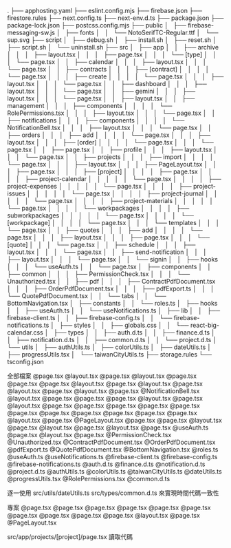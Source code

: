 .
├── apphosting.yaml
├── eslint.config.mjs
├── firebase.json
├── firestore.rules
├── next.config.ts
├── next-env.d.ts
├── package.json
├── package-lock.json
├── postcss.config.mjs
├── public
│   ├── firebase-messaging-sw.js
│   ├── fonts
│   │   └── NotoSerifTC-Regular.ttf
│   └── sup.svg
├── script
│   ├── debug.sh
│   ├── install.sh
│   ├── reset.sh
│   ├── script.sh
│   └── uninstall.sh
├── src
│   ├── app
│   │   ├── archive
│   │   │   ├── layout.tsx
│   │   │   ├── page.tsx
│   │   │   └── [type]
│   │   │       └── page.tsx
│   │   ├── calendar
│   │   │   ├── layout.tsx
│   │   │   └── page.tsx
│   │   ├── contracts
│   │   │   ├── [contract]
│   │   │   │   └── page.tsx
│   │   │   ├── create
│   │   │   │   └── page.tsx
│   │   │   ├── layout.tsx
│   │   │   └── page.tsx
│   │   ├── dashboard
│   │   │   ├── layout.tsx
│   │   │   └── page.tsx
│   │   ├── gemini
│   │   │   ├── layout.tsx
│   │   │   └── page.tsx
│   │   ├── layout.tsx
│   │   ├── management
│   │   │   ├── components
│   │   │   │   └── RolePermissions.tsx
│   │   │   ├── layout.tsx
│   │   │   └── page.tsx
│   │   ├── notifications
│   │   │   ├── components
│   │   │   │   └── NotificationBell.tsx
│   │   │   ├── layout.tsx
│   │   │   └── page.tsx
│   │   ├── orders
│   │   │   ├── add
│   │   │   │   └── page.tsx
│   │   │   ├── layout.tsx
│   │   │   ├── [order]
│   │   │   │   └── page.tsx
│   │   │   └── page.tsx
│   │   ├── page.tsx
│   │   ├── profile
│   │   │   ├── layout.tsx
│   │   │   └── page.tsx
│   │   ├── projects
│   │   │   ├── import
│   │   │   │   └── page.tsx
│   │   │   ├── layout.tsx
│   │   │   ├── PageLayout.tsx
│   │   │   ├── page.tsx
│   │   │   ├── [project]
│   │   │   │   ├── page.tsx
│   │   │   │   ├── project-calendar
│   │   │   │   │   └── page.tsx
│   │   │   │   ├── project-expenses
│   │   │   │   │   └── page.tsx
│   │   │   │   ├── project-issues
│   │   │   │   │   └── page.tsx
│   │   │   │   ├── project-journal
│   │   │   │   │   └── page.tsx
│   │   │   │   ├── project-materials
│   │   │   │   │   └── page.tsx
│   │   │   │   └── workpackages
│   │   │   │       ├── subworkpackages
│   │   │   │       │   └── page.tsx
│   │   │   │       └── [workpackage]
│   │   │   │           └── page.tsx
│   │   │   └── templates
│   │   │       └── page.tsx
│   │   ├── quotes
│   │   │   ├── add
│   │   │   │   └── page.tsx
│   │   │   ├── layout.tsx
│   │   │   ├── page.tsx
│   │   │   └── [quote]
│   │   │       └── page.tsx
│   │   ├── schedule
│   │   │   ├── layout.tsx
│   │   │   └── page.tsx
│   │   ├── send-notification
│   │   │   ├── layout.tsx
│   │   │   └── page.tsx
│   │   └── signin
│   │       ├── hooks
│   │       │   └── useAuth.ts
│   │       └── page.tsx
│   ├── components
│   │   ├── common
│   │   │   ├── PermissionCheck.tsx
│   │   │   └── Unauthorized.tsx
│   │   ├── pdf
│   │   │   ├── ContractPdfDocument.tsx
│   │   │   ├── OrderPdfDocument.tsx
│   │   │   ├── pdfExport.ts
│   │   │   └── QuotePdfDocument.tsx
│   │   └── tabs
│   │       └── BottomNavigation.tsx
│   ├── constants
│   │   └── roles.ts
│   ├── hooks
│   │   ├── useAuth.ts
│   │   └── useNotifications.ts
│   ├── lib
│   │   ├── firebase-client.ts
│   │   ├── firebase-config.ts
│   │   └── firebase-notifications.ts
│   ├── styles
│   │   ├── globals.css
│   │   └── react-big-calendar.css
│   ├── types
│   │   ├── auth.d.ts
│   │   ├── finance.d.ts
│   │   ├── notification.d.ts
│   │   ├── common.d.ts
│   │   └── project.d.ts
│   └── utils
│       ├── authUtils.ts
│       ├── colorUtils.ts
│       ├── dateUtils.ts
│       ├── progressUtils.tsx
│       └── taiwanCityUtils.ts
├── storage.rules
└── tsconfig.json

全部檔案
@page.tsx @layout.tsx @page.tsx @layout.tsx @page.tsx @page.tsx @page.tsx @layout.tsx @page.tsx @layout.tsx @page.tsx @layout.tsx @page.tsx @layout.tsx @page.tsx @NotificationBell.tsx @layout.tsx @page.tsx @page.tsx @page.tsx @layout.tsx @page.tsx @layout.tsx @page.tsx @page.tsx @page.tsx @page.tsx @page.tsx @page.tsx @page.tsx @page.tsx @page.tsx @page.tsx @page.tsx @layout.tsx @page.tsx @PageLayout.tsx @page.tsx @page.tsx @layout.tsx @page.tsx @layout.tsx @page.tsx @layout.tsx @page.tsx @useAuth.ts @page.tsx @layout.tsx @page.tsx @PermissionCheck.tsx @Unauthorized.tsx @ContractPdfDocument.tsx @OrderPdfDocument.tsx @pdfExport.ts @QuotePdfDocument.tsx @BottomNavigation.tsx @roles.ts @useAuth.ts @useNotifications.ts @firebase-client.ts @firebase-config.ts @firebase-notifications.ts @auth.d.ts @finance.d.ts @notification.d.ts @project.d.ts @authUtils.ts @colorUtils.ts @taiwanCityUtils.ts @dateUtils.ts @progressUtils.tsx @RolePermissions.tsx @common.d.ts 

逐一使用
src/utils/dateUtils.ts
src/types/common.d.ts
來實現時間代碼一致性

專案
@page.tsx @page.tsx @page.tsx @page.tsx @page.tsx @page.tsx @page.tsx @page.tsx @page.tsx @page.tsx @layout.tsx @page.tsx @PageLayout.tsx 

src/app/projects/[project]/page.tsx
讀取代碼